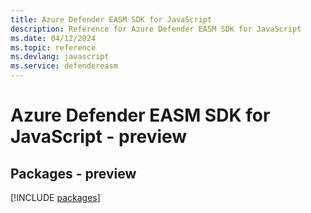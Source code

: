 ```yaml
---
title: Azure Defender EASM SDK for JavaScript
description: Reference for Azure Defender EASM SDK for JavaScript
ms.date: 04/12/2024
ms.topic: reference
ms.devlang: javascript
ms.service: defendereasm
---
```

# Azure Defender EASM SDK for JavaScript - preview
## Packages - preview
[!INCLUDE [packages](defender-easm-index.md)]